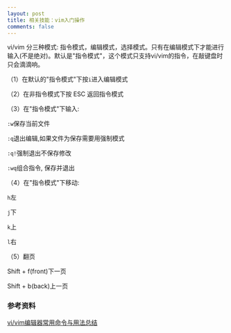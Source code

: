 ```yaml
---
layout: post
title: 相关技能：vim入门操作
comments: false
---
```


<!--more-->

vi/vim 分三种模式: 指令模式，编辑模式，选择模式。只有在编辑模式下才能进行输入(不是绝对)。默认是"指令模式"，这个模式只支持vi/vim的指令，在敲键盘时只会滴滴响。

（1）在默认的"指令模式"下按```i```进入编辑模式

（2）在非指令模式下按 ESC 返回指令模式

（3）在"指令模式"下输入:

``:w``保存当前文件

```:q```退出编辑,如果文件为保存需要用强制模式
	
```:q!```强制退出不保存修改
	
```:wq```组合指令, 保存并退出
	
（4）在"指令模式"下移动:

```h```左

```j```下

```k```上

```l```右
 
（5）翻页

Shift + f(front)下一页

Shift + b(back)上一页

### 参考资料 ###

[vi/vim编辑器常用命令与用法总结](http://www.cnblogs.com/jiayongji/p/5771444.html)